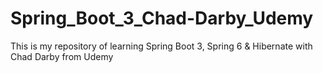 # Spring_Boot_3_Chad-Darby_Udemy
This is my repository of learning Spring Boot 3, Spring 6 &amp; Hibernate with Chad Darby from Udemy
